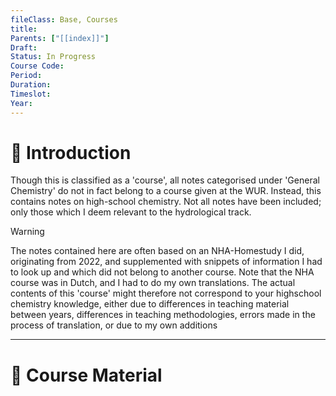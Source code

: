 ```yaml
---
fileClass: Base, Courses
title: 
Parents: ["[[index]]"]
Draft: 
Status: In Progress
Course Code: 
Period: 
Duration: 
Timeslot: 
Year: 
---
```


# 🔎 Introduction
Though this is classified as a 'course', all notes categorised under 'General Chemistry' do not in fact belong to a course given at the WUR. Instead, this contains notes on high-school chemistry. Not all notes have been included; only those which I deem relevant to the hydrological track. 

>[!Warning]
>The notes contained here are often based on an NHA-Homestudy I did, originating from 2022, and supplemented with snippets of information I had to look up and which did not belong to another course. Note that the NHA course was in Dutch, and I had to do my own translations. The actual contents of this 'course' might therefore not correspond to your highschool chemistry knowledge, either due to differences in teaching material between years, differences in teaching methodologies, errors made in the process of translation, or due to my own additions


---
# 📖 Course Material